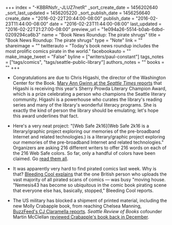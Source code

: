 +++
index = "-KBBRNsfr_-JLUZ7netR"
_sort_create_date = 1456202640
_sort_last_updated = 1456205220
_sort_publish_date = 1456256640
create_date = "2016-02-22T20:44:00-08:00"
publish_date = "2016-02-23T11:44:00-08:00"
date = "2016-02-23T11:44:00-08:00"
last_updated = "2016-02-22T21:27:00-08:00"
preview_url = "1e094a26-5514-b0ab-6dbd-0209294ca6b3"
name = "Book News Roundup: The pirate shrugs"
title = "Book News Roundup: The pirate shrugs"
type = "Note"
link = ""
shareimage = ""
twitterauto = "Today's book news roundup includes the most prolific comics pirate in the world."
facebookauto = ""
make_image_tweet = "False"
byline = ["writers/paul-constant"]
tags_notes = ["tags/comics", "tags/seattle-public-library"]
authors_notes = ""
books = ""
+++
* Congratulations are due to Chris Higashi, the director of the Washington Center for the Book. [Mary Ann Gwinn at the *Seattle Times* reports](http://www.seattletimes.com/entertainment/books/we-are-all-completely-beside-ourselves-is-new-seattle-reads-book/) that Higashi is receiving this year's Sherry Prowda Literary Champion Award, which is a prize celebrating a person who champions the Seattle literary community. Higashi is a powerhouse who curates the library's reading series and many of the library's wonderful literacy programs. She is exactly the kind of person the library should be emulating; let's hope this award underlines that fact.

* Here's a very neat project: "[Web Safe 2k16](Web Safe 2k16 is a literary/graphic project exploring our memories of the pre-broadband Internet and related technologies.) is a literary/graphic project exploring our memories of the pre-broadband Internet and related technologies." Organizers are asking 216 different writers to offer 216 words on each of the 216 Web Safe colors. So far, only a handful of colors have been claimed. Go [read them all](http://websafe2k16.com/).

* It was apparently very hard to find pirated comics last week. Why is that? [Bleeding Cool explains](http://www.bleedingcool.com/2016/02/22/why-comic-piracy-suffered-a-temporary-setback-last-week/) that the one British person who uploads the vast majority of all pirated scans of comics — was busy "moving house. "Nemesis43 has become so ubiquitous in the comic book pirating scene that everyone else has, basically, stopped," Bleeding Cool reports.

* The US military has blocked a shipment of printed material, including the new Molly Crabapple book, from reaching Chelsea Manning, [BuzzFeed's CJ Claramella reports](http://www.buzzfeed.com/cjciaramella/military-blocks-stories-about-prisoner-issues-from-reaching#.xcN3exyee). *Seattle Review of Books* cofounder Martin McClellan [reviewed Crabapple's book back in December](http://seattlereviewofbooks.com/reviews/crow-quill-pen-and-bible-black-ink/).